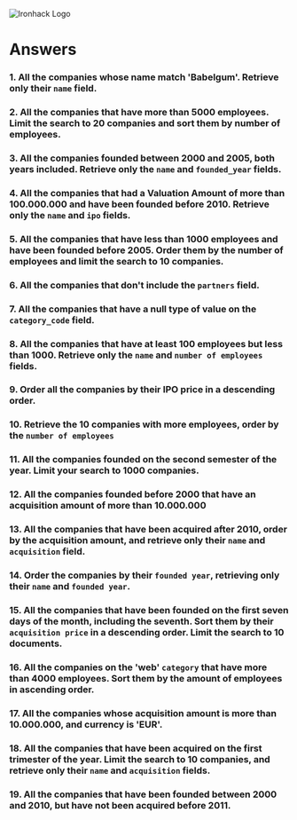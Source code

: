 ![Ironhack Logo](https://i.imgur.com/1QgrNNw.png)

# Answers

### 1. All the companies whose name match 'Babelgum'. Retrieve only their `name` field.

<!-- db.companies.find({name: "Babelgum"},{name:1, _id:0}).pretty() -->

### 2. All the companies that have more than 5000 employees. Limit the search to 20 companies and sort them by **number of employees**.

<!-- db.companies.find(
    {number_of_employees:{ $gt: 5000}},
    {name:1,number_of_employees:1, _id:0}
    )
    .pretty()
    .limit(20)
    .sort({number_of_employees: 1}) -->

### 3. All the companies founded between 2000 and 2005, both years included. Retrieve only the `name` and `founded_year` fields.

<!-- db.companies.find(
    {founded_year:{ $gte: 2000, $lte: 2005}},
    {name:1, founded_year:1, _id:0}
    )
    .pretty() -->

### 4. All the companies that had a Valuation Amount of more than 100.000.000 and have been founded before 2010. Retrieve only the `name` and `ipo` fields.

<!-- db.companies.find(
    {"ipo.valuation_amount":{$gt: 100000000},
    founded_year:{$lt: 2010}},
    {name:1, ipo:1, _id:0}
    )
    .pretty() -->

### 5. All the companies that have less than 1000 employees and have been founded before 2005. Order them by the number of employees and limit the search to 10 companies.

<!-- db.companies.find(
    {number_of_employees:{$lt: 1000},
    founded_year:{$lt: 2005}}
    )
    .limit(10)
    .sort({number_of_employees: 1})
    .pretty() -->

### 6. All the companies that don't include the `partners` field.

<!-- db.companies.find({partners:{$exists: false}}) -->

### 7. All the companies that have a null type of value on the `category_code` field.

<!-- db.companies.find(
    {category_code:{$eq: null}}
    ).pretty() -->

### 8. All the companies that have at least 100 employees but less than 1000. Retrieve only the `name` and `number of employees` fields.

<!-- db.companies.find(
    {number_of_employees:{$gt: 100, $lt: 1000}},
    {name:1, number_of_employees:1, _id:0}
    )
    .pretty() -->

### 9. Order all the companies by their IPO price in a descending order.

<!-- db.companies.find(
    {"ipo.valuation_amount": {$exists: true}}
    )
    .sort(
        {"ipo.valuation_amount": -1}
        )
        .pretty() -->

### 10. Retrieve the 10 companies with more employees, order by the `number of employees`

<!--  db.companies.find(
    {number_of_employees: {$exists: true}}
    )
    .sort(
        {number_of_employees: -1}
        )
        .limit(10)
        .pretty()
 -->

### 11. All the companies founded on the second semester of the year. Limit your search to 1000 companies.

<!-- db.companies.find({founded_month:{$gte: 6}}).limit(1000)-->

### 12. All the companies founded before 2000 that have an acquisition amount of more than 10.000.000

<!-- db.companies.find(
    {founded_year:{$lt: 2000},
    "acquisition.price_amount":{$gt: 10000000}}
    ).pretty()
 -->

### 13. All the companies that have been acquired after 2010, order by the acquisition amount, and retrieve only their `name` and `acquisition` field.

<!-- db.companies.find({"acquisition.acquired_year":{$gt:2010}},{name:1, acquisition:1}).sort("acquisition.price_amount": -1) -->

### 14. Order the companies by their `founded year`, retrieving only their `name` and `founded year`.

<!-- Your Code Goes Here -->

### 15. All the companies that have been founded on the first seven days of the month, including the seventh. Sort them by their `acquisition price` in a descending order. Limit the search to 10 documents.

<!-- Your Code Goes Here -->

### 16. All the companies on the 'web' `category` that have more than 4000 employees. Sort them by the amount of employees in ascending order.

<!-- Your Code Goes Here -->

### 17. All the companies whose acquisition amount is more than 10.000.000, and currency is 'EUR'.

<!-- Your Code Goes Here -->

### 18. All the companies that have been acquired on the first trimester of the year. Limit the search to 10 companies, and retrieve only their `name` and `acquisition` fields.

<!-- Your Code Goes Here -->

### 19. All the companies that have been founded between 2000 and 2010, but have not been acquired before 2011.

<!-- Your Code Goes Here -->
